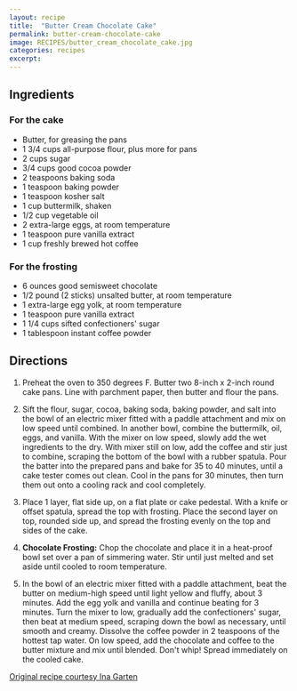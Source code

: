 ```yaml
---
layout: recipe
title:  "Butter Cream Chocolate Cake"
permalink: butter-cream-chocolate-cake
image: RECIPES/butter_cream_chocolate_cake.jpg
categories: recipes
excerpt:
---
```




## Ingredients

### For the cake
* Butter, for greasing the pans
* 1 3/4 cups all-purpose flour, plus more for pans
* 2 cups sugar
* 3/4 cups good cocoa powder
* 2 teaspoons baking soda
* 1 teaspoon baking powder
* 1 teaspoon kosher salt
* 1 cup buttermilk, shaken
* 1/2 cup vegetable oil
* 2 extra-large eggs, at room temperature
* 1 teaspoon pure vanilla extract
* 1 cup freshly brewed hot coffee

### For the frosting
* 6 ounces good semisweet chocolate
* 1/2 pound (2 sticks) unsalted butter, at room temperature
* 1 extra-large egg yolk, at room temperature
* 1 teaspoon pure vanilla extract
* 1 1/4 cups sifted confectioners' sugar
* 1 tablespoon instant coffee powder

## Directions
1. Preheat the oven to 350 degrees F. Butter two 8-inch x 2-inch round cake pans. Line with parchment paper, then butter and flour the pans.

1. Sift the flour, sugar, cocoa, baking soda, baking powder, and salt into the bowl of an electric mixer fitted with a paddle attachment and mix on low speed until combined. In another bowl, combine the buttermilk, oil, eggs, and vanilla. With the mixer on low speed, slowly add the wet ingredients to the dry. With mixer still on low, add the coffee and stir just to combine, scraping the bottom of the bowl with a rubber spatula. Pour the batter into the prepared pans and bake for 35 to 40 minutes, until a cake tester comes out clean. Cool in the pans for 30 minutes, then turn them out onto a cooling rack and cool completely.

1. Place 1 layer, flat side up, on a flat plate or cake pedestal. With a knife or offset spatula, spread the top with frosting. Place the second layer on top, rounded side up, and spread the frosting evenly on the top and sides of the cake.


1. **Chocolate Frosting:** Chop the chocolate and place it in a heat-proof bowl set over a pan of simmering water. Stir until just melted and set aside until cooled to room temperature.

1. In the bowl of an electric mixer fitted with a paddle attachment, beat the butter on medium-high speed until light yellow and fluffy, about 3 minutes. Add the egg yolk and vanilla and continue beating for 3 minutes. Turn the mixer to low, gradually add the confectioners' sugar, then beat at medium speed, scraping down the bowl as necessary, until smooth and creamy. Dissolve the coffee powder in 2 teaspoons of the hottest tap water. On low speed, add the chocolate and coffee to the butter mixture and mix until blended. Don't whip! Spread immediately on the cooled cake.

[Original recipe courtesy Ina Garten](http://www.foodnetwork.com/recipes/ina-garten/beattys-chocolate-cake-recipe.html?oc=linkback)
